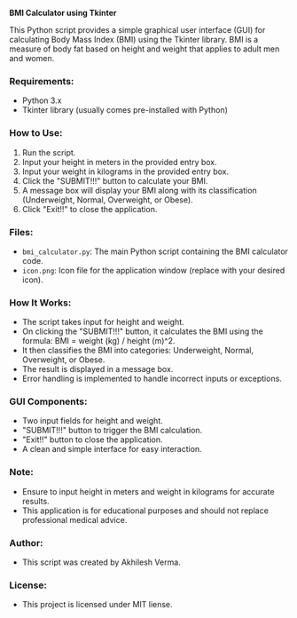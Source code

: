 **BMI Calculator using Tkinter**

This Python script provides a simple graphical user interface (GUI) for calculating Body Mass Index (BMI) using the Tkinter library. BMI is a measure of body fat based on height and weight that applies to adult men and women.

### Requirements:
- Python 3.x
- Tkinter library (usually comes pre-installed with Python)

### How to Use:
1. Run the script.
2. Input your height in meters in the provided entry box.
3. Input your weight in kilograms in the provided entry box.
4. Click the "SUBMIT!!!" button to calculate your BMI.
5. A message box will display your BMI along with its classification (Underweight, Normal, Overweight, or Obese).
6. Click "Exit!!" to close the application.

### Files:
- `bmi_calculator.py`: The main Python script containing the BMI calculator code.
- `icon.png`: Icon file for the application window (replace with your desired icon).

### How It Works:
- The script takes input for height and weight.
- On clicking the "SUBMIT!!!" button, it calculates the BMI using the formula: BMI = weight (kg) / height (m)^2.
- It then classifies the BMI into categories: Underweight, Normal, Overweight, or Obese.
- The result is displayed in a message box.
- Error handling is implemented to handle incorrect inputs or exceptions.

### GUI Components:
- Two input fields for height and weight.
- "SUBMIT!!!" button to trigger the BMI calculation.
- "Exit!!" button to close the application.
- A clean and simple interface for easy interaction.

### Note:
- Ensure to input height in meters and weight in kilograms for accurate results.
- This application is for educational purposes and should not replace professional medical advice.

### Author:
- This script was created by Akhilesh Verma.

### License:
- This project is licensed under MIT liense.